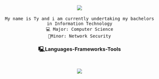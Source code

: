 <h1  align="center">
  <img align="center" src="https://readme-typing-svg.demolab.com/?font=Aharoni.+Code&weight=600&size=35&duration=3800&pause=1000&center=true&color=d8fff6&width=400&height=70&lines=+Hello!+👋+;Welcome+To+My+Profile" />
</h1>
<div align ="center">
  <p align="center">
   <samp>
     My name is Ty and i am currently undertaking my bachelors in Information Technology<br>💻 Major: Computer Science<br>🔌Minor: Network Security
     </samp>

### 🖳Languages-Frameworks-Tools
<br/>
<div align ="center">
  <p align="center">
  <a href="https://skillicons.dev">
    <img src="https://skillicons.dev/icons?i=py,cs,java,cpp,visualstudio,idea,git,c,vscode,unity,raspberrypi,github" />
  </a>
</p>

<!--
**ttmocha/ttmocha** is a ✨ _special_ ✨ repository because its `README.md` (this file) appears on your GitHub profile.

Here are some ideas to get you started:

- 🔭 I’m currently working on ...
- 🌱 I’m currently learning ...
- 👯 I’m looking to collaborate on ...
- 🤔 I’m looking for help with ...
- 💬 Ask me about ...
- 📫 How to reach me: ...
- 😄 Pronouns: ...
- ⚡ Fun fact: ...
-->
